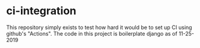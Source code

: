# ci-integration

This repository simply exists to test how hard it would be to set up CI using github's "Actions".  The code in this project is boilerplate django as of 11-25-2019
